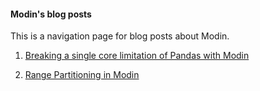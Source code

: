 #### Modin's blog posts

This is a navigation page for blog posts about Modin.

1. [Breaking a single core limitation of Pandas with Modin](gh_page_1.md)

2. [Range Partitioning in Modin](gh_page_2.md)
